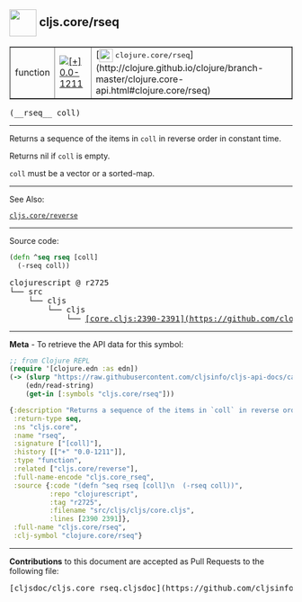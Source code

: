 ## <img width="48px" valign="middle" src="http://i.imgur.com/Hi20huC.png"> cljs.core/rseq

 <table border="1">
<tr>

<td>function</td>
<td><a href="https://github.com/cljsinfo/cljs-api-docs/tree/0.0-1211"><img valign="middle" alt="[+] 0.0-1211" src="https://img.shields.io/badge/+-0.0--1211-lightgrey.svg"></a> </td>
<td>
[<img height="24px" valign="middle" src="http://i.imgur.com/1GjPKvB.png"> <samp>clojure.core/rseq</samp>](http://clojure.github.io/clojure/branch-master/clojure.core-api.html#clojure.core/rseq)
</td>
</tr>
</table>

 <samp>
(__rseq__ coll)<br>
</samp>

---

Returns a sequence of the items in `coll` in reverse order in constant time.

Returns nil if `coll` is empty.

`coll` must be a vector or a sorted-map.

---


See Also:

[`cljs.core/reverse`](cljs.core_reverse.md)<br>

---


Source code:

```clj
(defn ^seq rseq [coll]
  (-rseq coll))
```

 <pre>
clojurescript @ r2725
└── src
    └── cljs
        └── cljs
            └── <ins>[core.cljs:2390-2391](https://github.com/clojure/clojurescript/blob/r2725/src/cljs/cljs/core.cljs#L2390-L2391)</ins>
</pre>


---

__Meta__ - To retrieve the API data for this symbol:

```clj
;; from Clojure REPL
(require '[clojure.edn :as edn])
(-> (slurp "https://raw.githubusercontent.com/cljsinfo/cljs-api-docs/catalog/cljs-api.edn")
    (edn/read-string)
    (get-in [:symbols "cljs.core/rseq"]))
```

```clj
{:description "Returns a sequence of the items in `coll` in reverse order in constant time.\n\nReturns nil if `coll` is empty.\n\n`coll` must be a vector or a sorted-map.",
 :return-type seq,
 :ns "cljs.core",
 :name "rseq",
 :signature ["[coll]"],
 :history [["+" "0.0-1211"]],
 :type "function",
 :related ["cljs.core/reverse"],
 :full-name-encode "cljs.core_rseq",
 :source {:code "(defn ^seq rseq [coll]\n  (-rseq coll))",
          :repo "clojurescript",
          :tag "r2725",
          :filename "src/cljs/cljs/core.cljs",
          :lines [2390 2391]},
 :full-name "cljs.core/rseq",
 :clj-symbol "clojure.core/rseq"}

```

---

__Contributions__ to this document are accepted as Pull Requests to the following file:

 <pre>
[cljsdoc/cljs.core_rseq.cljsdoc](https://github.com/cljsinfo/cljs-api-docs/blob/master/cljsdoc/cljs.core_rseq.cljsdoc)
</pre>

